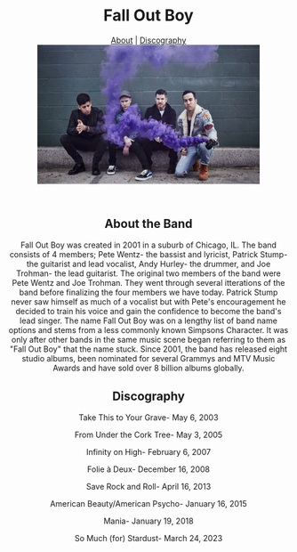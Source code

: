 <header>
  <h1>Fall Out Boy</h1>
  <nav>
  <a href="#About the Band">About</a> |
  <a href="Discography">Discography</a> 

</nav>
  </nav>
  
<img src="assets/fob.jpg" alt="An image of the band members" width="400" height="250">  

</header>
<main>
  <header>
    <h2>About the Band</h2>
     <div id="About the Band"></div>
    <p>Fall Out Boy was created in 2001 in a suburb of Chicago, IL. The band consists of 4 members; Pete Wentz- the bassist and lyricist, Patrick Stump- the guitarist and lead vocalist, Andy Hurley- the drummer, and Joe Trohman- the lead guitarist. The original two members of the band were Pete Wentz and Joe Trohman. They went through several itterations of the band before finalizing the four members we have today. Patrick Stump never saw himself as much of a vocalist but with Pete's encouragement he decided to train his voice and gain the confidence to become the band's lead singer. The name Fall Out Boy was on a lengthy list of band name options and stems from a less commonly known Simpsons Character. It was only after other bands in the same music scene began referring to them as "Fall Out Boy" that the name stuck. Since 2001, the band has released eight studio albums, been nominated for several Grammys and MTV Music Awards and have sold over 8 billion albums globally.   </p>
    
  <header>
    <h2>Discography</h2>
     <div id="Discography"></div>
      <p>Take This to Your Grave- May 6, 2003</p>
    <p>From Under the Cork Tree- May 3, 2005</p>
    <p>Infinity on High- February 6, 2007</p>
    <p>Folie à Deux- December 16, 2008</p>
    <p>Save Rock and Roll- April 16, 2013</p>
    <p>American Beauty/American Psycho- January 16, 2015</p>
    <p>Mania- January 19, 2018</p>
    <p>So Much (for) Stardust- March 24, 2023</p>
  </section>
 
</main>
    
    
<footer>
  <p></p>
</footer>
